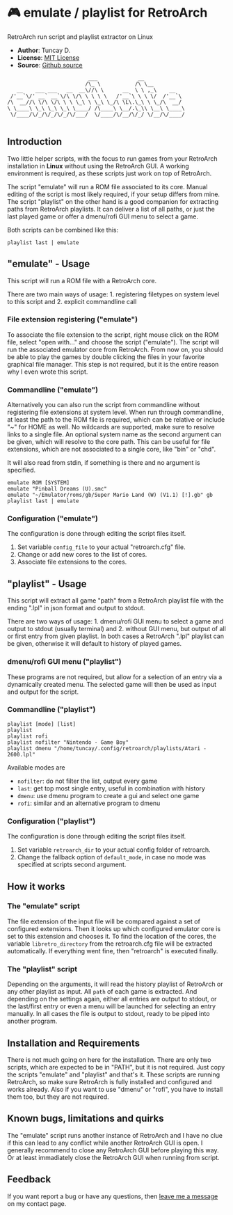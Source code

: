 # 🎮 emulate / playlist for RetroArch

RetroArch run script and playlist extractor on Linux

- **Author**: Tuncay D.
- **License**: [MIT License](LICENSE)
- **Source**: [Github source](https://github.com/thingsiplay/emulate)

```
                          ___             __             
                         /\_ \           /\ \__          
   __    ___ ___   __  __\//\ \      __  \ \ ,_\    __   
 /'__`\/' __` __`\/\ \/\ \ \ \ \   /'__`\ \ \ \/  /'__`\ 
/\  __//\ \/\ \/\ \ \ \_\ \ \_\ \_/\ \L\.\_\ \ \_/\  __/ 
\ \____\ \_\ \_\ \_\ \____/ /\____\ \__/.\_\\ \__\ \____\
 \/____/\/_/\/_/\/_/\/___/  \/____/\/__/\/_/ \/__/\/____/
                                                         
```

## Introduction

Two little helper scripts, with the focus to run games from your RetroArch
installation in **Linux** without using the RetroArch GUI. A working
environment is required, as these scripts just work on top of RetroArch.

The script "emulate" will run a ROM file associated to its core. Manual editing
of the script is most likely required, if your setup differs from mine. The
script "playlist" on the other hand is a good companion for extracting paths
from RetroArch playlists. It can deliver a list of all paths, or just the last
played game or offer a dmenu/rofi GUI menu to select a game.

Both scripts can be combined like this:

```
playlist last | emulate
```

## "emulate" - Usage

This script will run a ROM file with a RetroArch core.

There are two main ways of usage: 1. registering filetypes on system level to
this script and 2. explicit commandline call

### File extension registering ("emulate")

To associate the file extension to the script, right mouse click on the ROM
file, select "open with..." and choose the script ("emulate"). The script will
run the associated emulator core from RetroArch. From now on, you should be
able to play the games by double clicking the files in your favorite graphical
file manager. This step is not required, but it is the entire reason why I
even wrote this script.

### Commandline ("emulate")

Alternatively you can also run the script from commandline without registering
file extensions at system level. When run through commandline, at least the
path to the ROM file is required, which can be relative or include "~" for HOME
as well. No wildcards are supported, make sure to resolve links to a single
file. An optional system name as the second argument can be given, which will
resolve to the core path. This can be useful for file extensions, which are not
associated to a single core, like "bin" or "chd".

It will also read from stdin, if something is there and no argument is
specified.

```
emulate ROM [SYSTEM]
emulate "Pinball Dreams (U).smc"
emulate "~/Emulator/roms/gb/Super Mario Land (W) (V1.1) [!].gb" gb
playlist last | emulate
```

### Configuration ("emulate")

The configuration is done through editing the script files itself.

1. Set variable `config_file` to your actual "retroarch.cfg" file.
2. Change or add new cores to the list of cores.
3. Associate file extensions to the cores.

## "playlist" - Usage

This script will extract all game "path" from a RetroArch playlist file with
the ending ".lpl" in json format and output to stdout.

There are two ways of usage: 1. dmenu/rofi GUI menu to select a game and output
to stdout (usually terminal) and 2. without GUI menu, but output of all or
first entry from given playlist. In both cases a RetroArch ".lpl" playlist can
be given, otherwise it will default to history of played games.

### dmenu/rofi GUI menu ("playlist")

These programs are not required, but allow for a selection of an entry via a
dynamically created menu. The selected game will then be used as input and
output for the script.

### Commandline ("playlist")

```
playlist [mode] [list]
playlist
playlist rofi
playlist nofilter "Nintendo - Game Boy"
playlist dmenu "/home/tuncay/.config/retroarch/playlists/Atari - 2600.lpl"
```

Available modes are

- `nofilter`: do not filter the list, output every game
- `last`: get top most single entry, useful in combination with history
- `dmenu`: use dmenu program to create a gui and select one game
- `rofi`: similar and an alternative program to dmenu

### Configuration ("playlist")

The configuration is done through editing the script files itself.

1. Set variable `retroarch_dir` to your actual config folder of retroarch.
2. Change the fallback option of `default_mode`, in case no mode was specified
   at scripts second argument.

## How it works

### The "emulate" script

The file extension of the input file will be compared against a set of
configured extensions. Then it looks up which configured emulator core is set
to this extension and chooses it. To find the location of the cores, the
variable `libretro_directory` from the retroarch.cfg file will be extracted
automatically. If everything went fine, then "retroarch" is executed finally.

### The "playlist" script

Depending on the arguments, it will read the history playlist of RetroArch or
any other playlist as input. All `path` of each game is extracted. And
depending on the settings again, either all entries are output to stdout, or
the last/first entry or even a menu will be launched for selecting an entry
manually. In all cases the file is output to stdout, ready to be piped into
another program.

## Installation and Requirements

There is not much going on here for the installation. There are only two
scripts, which are expected to be in "PATH", but it is not required. Just copy
the scripts "emulate" and "playlist" and that's it.  These scripts are running
RetroArch, so make sure RetroArch is fully installed and configured and works
already. Also if you want to use "dmenu" or "rofi", you have to install them
too, but they are not required.

## Known bugs, limitations and quirks

The "emulate" script runs another instance of RetroArch and I have no clue if
this can lead to any conflict while another RetroArch GUI is open. I generally
recommend to close any RetroArch GUI before playing this way. Or at least
immadiately close the RetroArch GUI when running from script.

## Feedback

If you want report a bug or have any questions, then [leave me a message](https://thingsiplay.game.blog/contact/) on my contact page.
